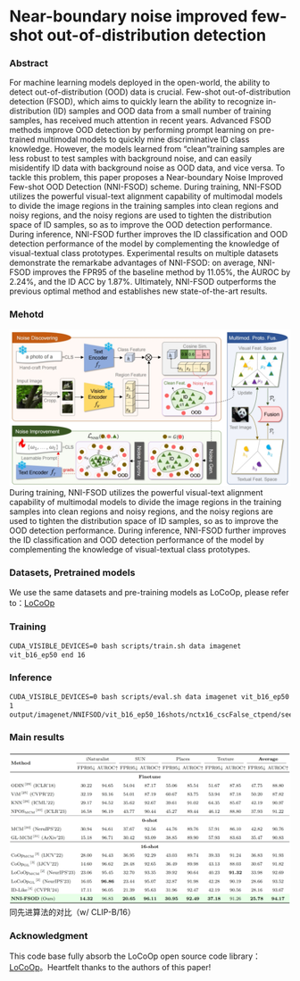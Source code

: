 # Near-boundary noise improved few-shot out-of-distribution detection 

### Abstract
For machine learning models deployed in the open-world, the ability to detect out-of-distribution (OOD) data is crucial. Few-shot out-of-distribution detection (FSOD), which aims to quickly learn the ability to
recognize in-distribution (ID) samples and OOD data from a small number of training samples, has received much attention in recent years. Advanced FSOD methods improve OOD detection by performing prompt learning on
pre-trained multimodal models to quickly mine discriminative ID class knowledge. However, the models learned from “clean”training samples are less robust to test samples with background noise, and can easily misidentify ID data with background noise as OOD data, and vice versa. To tackle this problem, this paper proposes a Near-boundary Noise Improved Few-shot OOD Detection (NNI-FSOD) scheme. During training, NNI-FSOD
utilizes the powerful visual-text alignment capability of multimodal models to divide the image regions in the training samples into clean regions and noisy regions, and the noisy regions are used to tighten the distribution space of ID samples, so as to improve the OOD detection performance. During inference, NNI-FSOD further improves the ID classification and OOD detection performance of the model by complementing the knowledge of visual-textual class prototypes. Experimental results on multiple datasets demonstrate the remarkabe advantages of NNI-FSOD: on average, NNI-FSOD improves the FPR95 of the baseline method by 11.05%, the AUROC by 2.24%, and the ID ACC by 1.87%. Ultimately, NNI-FSOD outperforms the previous optimal method and establishes new state-of-the-art results.

### Mehotd
![Visualization_figure](figure/nni-fsod.png)
During training, NNI-FSOD utilizes the powerful visual-text alignment capability of multimodal models to divide the image regions in the training samples into clean regions and noisy regions, and the noisy regions are used to tighten the distribution space of ID samples, so as to improve the OOD detection performance. During inference, NNI-FSOD further improves the ID classification and OOD detection performance of the model by complementing the knowledge of visual-textual class prototypes.

### Datasets, Pretrained models
We use the same datasets and pre-training models as LoCoOp, please refer to：[LoCoOp](https://github.com/AtsuMiyai/LoCoOp)

### Training
```train
CUDA_VISIBLE_DEVICES=0 bash scripts/train.sh data imagenet vit_b16_ep50 end 16
```

### Inference 
```eval
CUDA_VISIBLE_DEVICES=0 bash scripts/eval.sh data imagenet vit_b16_ep50 1 output/imagenet/NNIFSOD/vit_b16_ep50_16shots/nctx16_cscFalse_ctpend/seed1
```

### Main results 
![Visualization_figure](figure/res1.png)
同先进算法的对比（w/ CLIP-B/16）

### Acknowledgment
This code base fully absorb the LoCoOp open source code library：[LoCoOp](https://github.com/AtsuMiyai/LoCoOp)。Heartfelt thanks to the authors of this paper!
